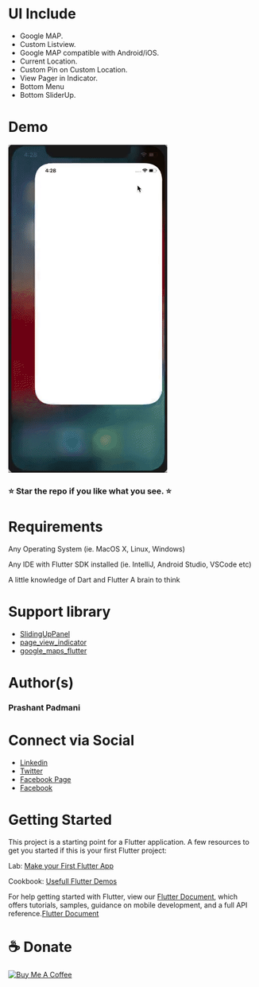 # UI Include 
- Google MAP. 
- Custom Listview. 
- Google MAP compatible with Android/iOS.
- Current Location.
- Custom Pin on Custom Location.
- View Pager in Indicator.
- Bottom Menu 
- Bottom SliderUp.

# Demo
<img src="https://github.com/Prashant09mca/coffee_shop_finder/blob/master/coffee_shop_finder/coffee.gif"/>

<h3> ⭐ Star the repo if you like what you see. ⭐</h3>

# Requirements
Any Operating System (ie. MacOS X, Linux, Windows)<p>
Any IDE with Flutter SDK installed (ie. IntelliJ, Android Studio, VSCode etc)<p>
A little knowledge of Dart and Flutter
A brain to think

# Support library 
- <a href="https://github.com/akshathjain/sliding_up_panel">SlidingUpPanel</a>
- <a href="https://pub.dev/packages/page_view_indicator">page_view_indicator</a>
- <a href="https://pub.dev/packages/google_maps_flutter">google_maps_flutter</a>
 

# Author(s)
 <h3>Prashant Padmani</h3>
 
 # Connect via Social
- <a href="https://www.linkedin.com/in/prashant-padmani-14b55649/">Linkedin</a>
- <a href="https://twitter.com/PadmaniPrashant">Twitter</a>
- <a href="https://www.facebook.com/technoprashant1336">Facebook Page</a>
- <a href="https://www.facebook.com/padmaniprashant">Facebook</a>

# Getting Started
This project is a starting point for a Flutter application.
A few resources to get you started if this is your first Flutter project:

Lab: <a href="https://flutter.dev/docs/get-started/codelab">Make your First Flutter App</a><p>
Cookbook: <a href="https://flutter.dev/docs/cookbook">Usefull Flutter Demos</a>

For help getting started with Flutter, view our <a href="https://flutter.dev/docs">Flutter Document</a>, which offers tutorials, samples, guidance on mobile development, and a full API reference.<a href="https://flutter.dev/docs">Flutter Document</a>

# ☕️ Donate
 <a href="https://www.buymeacoffee.com/technoprashant" target="_blank"><img src="https://bmc-cdn.nyc3.digitaloceanspaces.com/BMC-button-images/custom_images/orange_img.png" alt="Buy Me A Coffee" style="height: auto !important;width: auto !important;" ></a>
